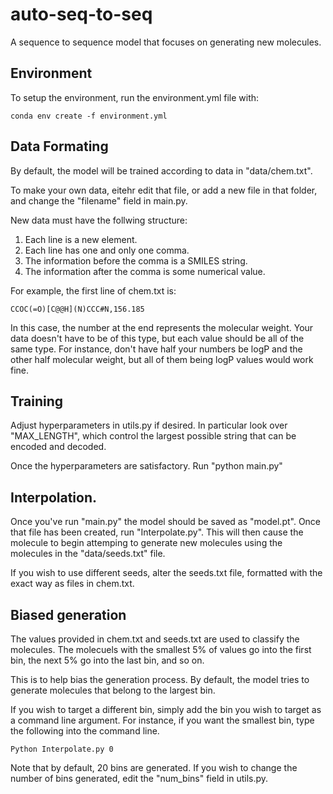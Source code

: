 # auto-seq-to-seq

A sequence to sequence model that focuses on generating new molecules.

## Environment

To setup the environment, run the environment.yml file with:

````
conda env create -f environment.yml
````

## Data Formating
By default, the model will be trained according to data in "data/chem.txt".

To make your own data, eitehr edit that file, or add a new file in that folder, and change the "filename" field in main.py.

New data must have the follwing structure:

1. Each line is a new element.
1. Each line has one and only one comma.
1. The information before the comma is a SMILES string.
1. The information after the comma is some numerical value.

For example, the first line of chem.txt is:
````
CCOC(=O)[C@@H](N)CCC#N,156.185
````

In this case, the number at the end represents the molecular weight. Your data doesn't have to be of this type, but each value should be all of the same type. For instance, don't have half your numbers be logP and the other half molecular weight, but all of them being logP values would work fine.

## Training


Adjust hyperparameters in utils.py if desired. In particular look over "MAX_LENGTH", which control the largest possible string that can be encoded and decoded.

Once the hyperparameters are satisfactory. Run "python main.py"

## Interpolation.

Once you've run "main.py" the model should be saved as "model.pt". Once that file has been created, run "Interpolate.py". This will then cause the molecule to begin attemping to generate new molecules using the molecules in the "data/seeds.txt" file.

If you wish to use different seeds, alter the seeds.txt file, formatted with the exact way as files in chem.txt.


## Biased generation

The values provided in chem.txt and seeds.txt are used to classify the molecules. The molecuels with the smallest 5% of values go into the first bin, the next 5% go into the last bin, and so on.

This is to help bias the generation process. By default, the model tries to generate molecules that belong to the largest bin.

If you wish to target a different bin, simply add the bin you wish to target as a command line argument. For instance, if you want the smallest bin, type the following into the command line.

````
Python Interpolate.py 0
````

Note that by default, 20 bins are generated. If you wish to change the number of bins generated, edit the "num_bins" field in utils.py.